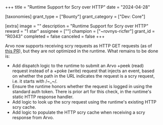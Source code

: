 +++
title = "Runtime Support for Scry over HTTP"
date = "2024-04-28"

[taxonomies]
grant_type = ["Bounty"]
grant_category = ["Dev: Core"]

[extra]
image = ""
description = "Runtime Support for Scry over HTTP"
reward = "1 star"
assignee = [""]
champion = ["~rovnys-ricfer"]
grant_id = "R0343"
completed = false
canceled = false
+++

Arvo now supports receiving scry requests as HTTP GET requests (as of [this PR](https://github.com/urbit/urbit/pull/6741)), but they are not optimized in the runtime. What remains to be done is:

- Add dispatch logic to the runtime to submit an Arvo +peek (read) request instead of a +poke (write) request that injects an event, based on whether the path in the URL indicates the request is a scry request, i.e. it starts with /~_~/.
- Ensure the runtime honors whether the request is logged in using the standard auth token. There is prior art for this check, in the runtime's static HTTP response handler.
- Add logic to look up the scry request using the runtime's existing HTTP scry cache.
- Add logic to populate the HTTP scry cache when receiving a scry response from Arvo.